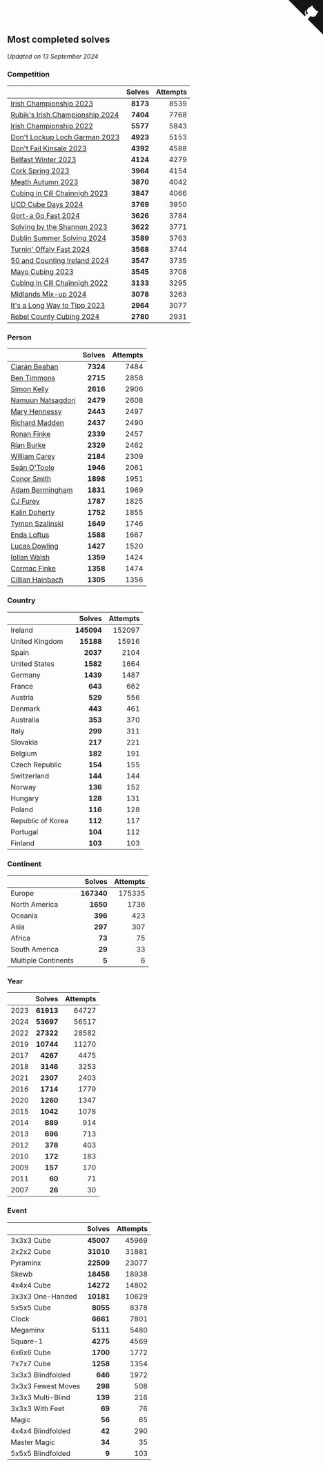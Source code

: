 ## Most completed solves

*Updated on 13 September 2024*


### Competition

|  | Solves | Attempts |
| :--- | ---: | ---: |
| [Irish Championship 2023](https://www.worldcubeassociation.org/competitions/IrishChampionship2023) | **8173** | 8539 |
| [Rubik's Irish Championship 2024](https://www.worldcubeassociation.org/competitions/RubiksIrishChampionship2024) | **7404** | 7768 |
| [Irish Championship 2022](https://www.worldcubeassociation.org/competitions/IrishChampionship2022) | **5577** | 5843 |
| [Don't Lockup Loch Garman 2023](https://www.worldcubeassociation.org/competitions/DontLockupLochGarman2023) | **4923** | 5153 |
| [Don't Fail Kinsale 2023](https://www.worldcubeassociation.org/competitions/DontFailKinsale2023) | **4392** | 4588 |
| [Belfast Winter 2023](https://www.worldcubeassociation.org/competitions/BelfastWinter2023) | **4124** | 4279 |
| [Cork Spring 2023](https://www.worldcubeassociation.org/competitions/CorkSpring2023) | **3964** | 4154 |
| [Meath Autumn 2023](https://www.worldcubeassociation.org/competitions/MeathAutumn2023) | **3870** | 4042 |
| [Cubing in Cill Chainnigh 2023](https://www.worldcubeassociation.org/competitions/CubinginCillChainnigh2023) | **3847** | 4066 |
| [UCD Cube Days 2024](https://www.worldcubeassociation.org/competitions/UCDCubeDays2024) | **3769** | 3950 |
| [Gort-a Go Fast 2024](https://www.worldcubeassociation.org/competitions/GortaGoFast2024) | **3626** | 3784 |
| [Solving by the Shannon 2023](https://www.worldcubeassociation.org/competitions/SolvingbytheShannon2023) | **3622** | 3771 |
| [Dublin Summer Solving 2024](https://www.worldcubeassociation.org/competitions/DublinSummerSolving2024) | **3589** | 3763 |
| [Turnin' Offaly Fast 2024](https://www.worldcubeassociation.org/competitions/TurninOffalyFast2024) | **3568** | 3744 |
| [50 and Counting Ireland 2024](https://www.worldcubeassociation.org/competitions/50andCountingIreland2024) | **3547** | 3735 |
| [Mayo Cubing 2023](https://www.worldcubeassociation.org/competitions/MayoCubing2023) | **3545** | 3708 |
| [Cubing in Cill Chainnigh 2022](https://www.worldcubeassociation.org/competitions/CubinginCillChainnigh2022) | **3133** | 3295 |
| [Midlands Mix-up 2024](https://www.worldcubeassociation.org/competitions/MidlandsMixup2024) | **3078** | 3263 |
| [It's a Long Way to Tipp 2023](https://www.worldcubeassociation.org/competitions/ItsaLongWaytoTipperary2023) | **2964** | 3077 |
| [Rebel County Cubing 2024](https://www.worldcubeassociation.org/competitions/RebelCountyCubing2024) | **2780** | 2931 |

### Person

|  | Solves | Attempts |
| :--- | ---: | ---: |
| [Ciarán Beahan](https://www.worldcubeassociation.org/persons/2012BEAH01) | **7324** | 7484 |
| [Ben Timmons](https://www.worldcubeassociation.org/persons/2017TIMM01) | **2715** | 2858 |
| [Simon Kelly](https://www.worldcubeassociation.org/persons/2017KELL08) | **2616** | 2906 |
| [Namuun Natsagdorj](https://www.worldcubeassociation.org/persons/2019NATS02) | **2479** | 2608 |
| [Mary Hennessy](https://www.worldcubeassociation.org/persons/2015HENN02) | **2443** | 2497 |
| [Richard Madden](https://www.worldcubeassociation.org/persons/2017MADD04) | **2437** | 2490 |
| [Ronan Finke](https://www.worldcubeassociation.org/persons/2021FINK02) | **2339** | 2457 |
| [Rían Burke](https://www.worldcubeassociation.org/persons/2019BURK05) | **2329** | 2462 |
| [William Carey](https://www.worldcubeassociation.org/persons/2019CARE02) | **2184** | 2309 |
| [Seán O'Toole](https://www.worldcubeassociation.org/persons/2017OTOO03) | **1946** | 2061 |
| [Conor Smith](https://www.worldcubeassociation.org/persons/2018SMIT37) | **1898** | 1951 |
| [Adam Bermingham](https://www.worldcubeassociation.org/persons/2020BERM02) | **1831** | 1969 |
| [CJ Furey](https://www.worldcubeassociation.org/persons/2022FURE01) | **1787** | 1825 |
| [Kalin Doherty](https://www.worldcubeassociation.org/persons/2021DOHE02) | **1752** | 1855 |
| [Tymon Szalinski](https://www.worldcubeassociation.org/persons/2021SZAL01) | **1649** | 1746 |
| [Enda Loftus](https://www.worldcubeassociation.org/persons/2021LOFT01) | **1588** | 1667 |
| [Lucas Dowling](https://www.worldcubeassociation.org/persons/2023DOWL01) | **1427** | 1520 |
| [Iollan Walsh](https://www.worldcubeassociation.org/persons/2021WALS03) | **1359** | 1424 |
| [Cormac Finke](https://www.worldcubeassociation.org/persons/2021FINK01) | **1358** | 1474 |
| [Cillian Hainbach](https://www.worldcubeassociation.org/persons/2022HAIN04) | **1305** | 1356 |

### Country

|  | Solves | Attempts |
| :--- | ---: | ---: |
| Ireland | **145094** | 152097 |
| United Kingdom | **15188** | 15916 |
| Spain | **2037** | 2104 |
| United States | **1582** | 1664 |
| Germany | **1439** | 1487 |
| France | **643** | 662 |
| Austria | **529** | 556 |
| Denmark | **443** | 461 |
| Australia | **353** | 370 |
| Italy | **299** | 311 |
| Slovakia | **217** | 221 |
| Belgium | **182** | 191 |
| Czech Republic | **154** | 155 |
| Switzerland | **144** | 144 |
| Norway | **136** | 152 |
| Hungary | **128** | 131 |
| Poland | **116** | 128 |
| Republic of Korea | **112** | 117 |
| Portugal | **104** | 112 |
| Finland | **103** | 103 |

### Continent

|  | Solves | Attempts |
| :--- | ---: | ---: |
| Europe | **167340** | 175335 |
| North America | **1650** | 1736 |
| Oceania | **396** | 423 |
| Asia | **297** | 307 |
| Africa | **73** | 75 |
| South America | **29** | 33 |
| Multiple Continents | **5** | 6 |

### Year

|  | Solves | Attempts |
| :--- | ---: | ---: |
| 2023 | **61913** | 64727 |
| 2024 | **53697** | 56517 |
| 2022 | **27322** | 28582 |
| 2019 | **10744** | 11270 |
| 2017 | **4267** | 4475 |
| 2018 | **3146** | 3253 |
| 2021 | **2307** | 2403 |
| 2016 | **1714** | 1779 |
| 2020 | **1260** | 1347 |
| 2015 | **1042** | 1078 |
| 2014 | **889** | 914 |
| 2013 | **696** | 713 |
| 2012 | **378** | 403 |
| 2010 | **172** | 183 |
| 2009 | **157** | 170 |
| 2011 | **60** | 71 |
| 2007 | **26** | 30 |

### Event

|  | Solves | Attempts |
| :--- | ---: | ---: |
| 3x3x3 Cube | **45007** | 45969 |
| 2x2x2 Cube | **31010** | 31881 |
| Pyraminx | **22509** | 23077 |
| Skewb | **18458** | 18938 |
| 4x4x4 Cube | **14272** | 14802 |
| 3x3x3 One-Handed | **10181** | 10629 |
| 5x5x5 Cube | **8055** | 8378 |
| Clock | **6661** | 7801 |
| Megaminx | **5111** | 5480 |
| Square-1 | **4275** | 4569 |
| 6x6x6 Cube | **1700** | 1772 |
| 7x7x7 Cube | **1258** | 1354 |
| 3x3x3 Blindfolded | **646** | 1972 |
| 3x3x3 Fewest Moves | **298** | 508 |
| 3x3x3 Multi-Blind | **139** | 216 |
| 3x3x3 With Feet | **69** | 76 |
| Magic | **56** | 65 |
| 4x4x4 Blindfolded | **42** | 290 |
| Master Magic | **34** | 35 |
| 5x5x5 Blindfolded | **9** | 103 |


<a href="https://github.com/simonkellly/wca_statistics_ireland" class="github-corner" aria-label="View source on Github"><svg width="80" height="80" viewBox="0 0 250 250" style="fill:#151513; color:#fff; position: absolute; top: 0; border: 0; right: 0;" aria-hidden="true"><path d="M0,0 L115,115 L130,115 L142,142 L250,250 L250,0 Z"></path><path d="M128.3,109.0 C113.8,99.7 119.0,89.6 119.0,89.6 C122.0,82.7 120.5,78.6 120.5,78.6 C119.2,72.0 123.4,76.3 123.4,76.3 C127.3,80.9 125.5,87.3 125.5,87.3 C122.9,97.6 130.6,101.9 134.4,103.2" fill="currentColor" style="transform-origin: 130px 106px;" class="octo-arm"></path><path d="M115.0,115.0 C114.9,115.1 118.7,116.5 119.8,115.4 L133.7,101.6 C136.9,99.2 139.9,98.4 142.2,98.6 C133.8,88.0 127.5,74.4 143.8,58.0 C148.5,53.4 154.0,51.2 159.7,51.0 C160.3,49.4 163.2,43.6 171.4,40.1 C171.4,40.1 176.1,42.5 178.8,56.2 C183.1,58.6 187.2,61.8 190.9,65.4 C194.5,69.0 197.7,73.2 200.1,77.6 C213.8,80.2 216.3,84.9 216.3,84.9 C212.7,93.1 206.9,96.0 205.4,96.6 C205.1,102.4 203.0,107.8 198.3,112.5 C181.9,128.9 168.3,122.5 157.7,114.1 C157.9,116.9 156.7,120.9 152.7,124.9 L141.0,136.5 C139.8,137.7 141.6,141.9 141.8,141.8 Z" fill="currentColor" class="octo-body"></path></svg></a><style>.github-corner:hover .octo-arm{animation:octocat-wave 560ms ease-in-out}@keyframes octocat-wave{0%,100%{transform:rotate(0)}20%,60%{transform:rotate(-25deg)}40%,80%{transform:rotate(10deg)}}@media (max-width:500px){.github-corner:hover .octo-arm{animation:none}.github-corner .octo-arm{animation:octocat-wave 560ms ease-in-out}}</style>
